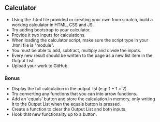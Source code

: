 ## Calculator

- Using the .html file provided or creating your own from scratch, build a working calculator in HTML, CSS and JS.
- Try adding bootstrap to your calculator.
- Provide it two inputs for calculations.
- When loading the calculator script, make sure the script type in your .html file is "module".
- You must be able to add, subtract, multiply and divide the inputs.
- Every new result should be written to the page as a new list item in the Output List.
- Upload your work to GitHub.

### Bonus

- Display the full calculation in the output list (e.g: 1 + 1 = 2).
- Try converting any functions that you can into arrow functions.
- Add an 'equals' button and store the calculation in memory, only writing it to the Output List when the equals button is pressed.
- Create a function to clear the Output List and both inputs.
- Hook that new functionality up to a button.
